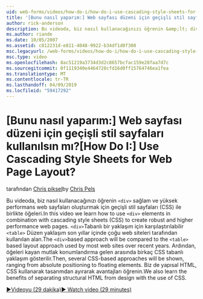 ```yaml
---
uid: web-forms/videos/how-do-i/how-do-i-use-cascading-style-sheets-for-web-page-layout
title: '[Bunu nasıl yaparım:] Web sayfası düzeni için geçişli stil sayfaları kullanılsın mı? | Microsoft Docs'
author: rick-anderson
description: Bu videoda, biz nasıl kullanacağınızı öğrenin &amp;lt; div&amp;gt; web p sağlam ve yüksek performans oluşturmak için geçişli stil sayfaları (CSS) ile birlikte öğeleri...
ms.author: riande
ms.date: 10/05/2007
ms.assetid: c812231d-e811-4048-9922-b34df1d0f300
msc.legacyurl: /web-forms/videos/how-do-i/how-do-i-use-cascading-style-sheets-for-web-page-layout
msc.type: video
ms.openlocfilehash: 8ac51219a3734d3d2c8657bcfac159e28faa7d7c
ms.sourcegitcommit: 0f1119340e4464720cfd16d0ff15764746ea1fea
ms.translationtype: MT
ms.contentlocale: tr-TR
ms.lasthandoff: 04/09/2019
ms.locfileid: "59417292"
---
```

# <a name="how-do-i-use-cascading-style-sheets-for-web-page-layout"></a><span data-ttu-id="a6a4f-104">[Bunu nasıl yaparım:] Web sayfası düzeni için geçişli stil sayfaları kullanılsın mı?</span><span class="sxs-lookup"><span data-stu-id="a6a4f-104">[How Do I:] Use Cascading Style Sheets for Web Page Layout?</span></span>

<span data-ttu-id="a6a4f-105">tarafından [Chris piksel](https://twitter.com/chrispels)</span><span class="sxs-lookup"><span data-stu-id="a6a4f-105">by [Chris Pels](https://twitter.com/chrispels)</span></span>

<span data-ttu-id="a6a4f-106">Bu videoda, biz nasıl kullanacağınızı öğrenin `<div>` sağlam ve yüksek performans web sayfaları oluşturmak için geçişli stil sayfaları (CSS) ile birlikte öğeleri.</span><span class="sxs-lookup"><span data-stu-id="a6a4f-106">In this video we learn how to use `<div>` elements in combination with cascading style sheets (CSS) to create robust and higher performance web pages.</span></span> <span data-ttu-id="a6a4f-107">`<div>`Tabanlı bir yaklaşım için karşılaştırılabilir `<table>` Düzen yaklaşım son yıllar içinde çoğu web siteleri tarafından kullanılan alan.</span><span class="sxs-lookup"><span data-stu-id="a6a4f-107">The `<div>`based approach will be compared to the `<table>` based layout approach used by most web sites over recent years.</span></span> <span data-ttu-id="a6a4f-108">Ardından, öğeleri kayan mutlak konumlandırma gelen arasında birkaç CSS tabanlı yaklaşım gösterilir.</span><span class="sxs-lookup"><span data-stu-id="a6a4f-108">Then, several CSS-based approaches will be shown, ranging from absolute positioning to floating elements.</span></span> <span data-ttu-id="a6a4f-109">Biz de yapısal HTML, CSS kullanarak tasarımdan ayırarak avantajları öğrenin.</span><span class="sxs-lookup"><span data-stu-id="a6a4f-109">We also learn the benefits of separating structural HTML from design with the use of CSS.</span></span>

[<span data-ttu-id="a6a4f-110">&#9654;Videoyu (29 dakika)</span><span class="sxs-lookup"><span data-stu-id="a6a4f-110">&#9654; Watch video (29 minutes)</span></span>](https://channel9.msdn.com/Blogs/ASP-NET-Site-Videos/how-do-i-use-cascading-style-sheets-for-web-page-layout)
